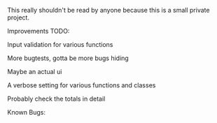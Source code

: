<p>This really shouldn't be read by anyone because this is a small private project.</p>

<p>Improvements TODO:</p>
    <p>Input validation for various functions</p>
    <p>More bugtests, gotta be more bugs hiding</p>
    <p>Maybe an actual ui</p>
    <p>A verbose setting for various functions and classes</p>
    <p>Probably check the totals in detail</p>

<p>Known Bugs:</p>
    